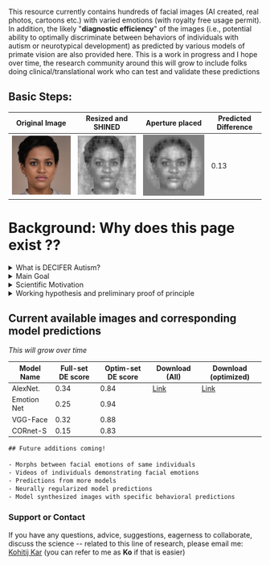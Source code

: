 
This resource currently contains hundreds of facial images (AI created, real photos, cartoons etc.) with varied emotions (with royalty free usage permit). In addition, the likely "**diagnostic efficiency**" of the images (i.e., potential ability to optimally discriminate between behaviors of individuals with autism or neurotypical development) as predicted by various models of primate vision are also provided here. This is a work in progress and I hope over time, the research community around this will grow to include folks doing clinical/translational work who can test and validate these predictions

## Basic Steps:

Original Image | Resized and SHINED | Aperture placed | Predicted Difference
-------------- | ------------------ | --------------- | --------------------
![](XzAxNDIzNzkuanBn.jpg)|![](im27_shined.png) |![](im27.png)|0.13

# Background: Why does this page exist ??

<details>
  <summary>  What is DECIFER Autism? </summary>

</details>
<details>
  <summary>  Main Goal </summary>

</details>

<details>
  <summary>  Scientific Motivation </summary>

</details>

<details>
  <summary>  Working hypothesis and preliminary proof of principle </summary>

</details>

## Current available images and corresponding model predictions
_This will grow over time_

Model Name | Full-set DE score | Optim-set DE score | Download (All) | Download (optimized)
---------- | ----------------- | ------------------ | -------------- | --------------------
AlexNet.    | 0.34 | 0.84 | [Link](https://github.com/kohitij-kar/decifer_autism.github.io)| [Link](https://github.com/kohitij-kar/decifer_autism.github.io)
Emotion Net | 0.25 | 0.94 |
VGG-Face    | 0.32 | 0.88 |
CORnet-S    | 0.15 | 0.83 |


```
## Future additions coming!

- Morphs between facial emotions of same individuals
- Videos of individuals demonstrating facial emotions
- Predictions from more models
- Neurally regularized model predictions
- Model synthesized images with specific behavioral predictions

```

### Support or Contact

If you have any questions, advice, suggestions, eagerness to collaborate, discuss the science -- related to this line of research, please email me: [Kohitij Kar](mailto:kohitij@mit.edu) (you can refer to me as **Ko** if that is easier)
